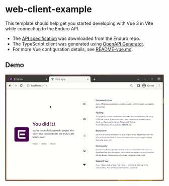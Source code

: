 # web-client-example

This template should help get you started developing with Vue 3 in Vite while connecting to the Enduro API.

* The [API specification] was downloaded from the Enduro repo.
* The TypeScript client was generated using [OpenAPI Generator].
* For more Vue configuration details, see [README-vue.md](./README-vue.md).

## Demo

![Screencast](./screencast.gif)


[OpenAPI Generator]: https://openapi-generator.tech/
[API specification]: https://github.com/artefactual-sdps/enduro/blob/main/internal/api/gen/http/
